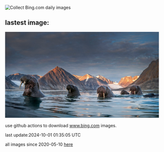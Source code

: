 ![Collect Bing.com daily images](https://github.com/counter2015/bing-daily-images/workflows/Collect%20Bing.com%20daily%20images/badge.svg)
## lastest image:
![](images/WalrusNorway.jpg)

use github actions to download www.bing.com images.

last update:2024-10-01 01:35:05 UTC

all images since 2020-05-10 [here](https://github.com/counter2015/bing-daily-images/tree/master/images) 
